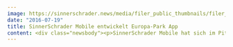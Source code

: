```yaml
---
image: https://sinnerschrader.news/media/filer_public_thumbnails/filer_public/9a/d5/9ad59fc6-4f5d-4fb7-b01a-2e60bfd0c552/160718_pm_europapark_medium.jpg__480x288_q85_crop_subsampling-2_upscale.jpg
date: "2016-07-19"
title: SinnerSchrader Mobile entwickelt Europa-Park App
content: <div class="newsbody"><p>SinnerSchrader Mobile hat sich im Pitch gegen drei Mitbewerber den Etat für die Europa-Park App des größten Freizeitparks Deutschlands gesichert.</p><p>Das digitale Studio von SinnerSchrader zeichnet verantwortlich für die Konzeption, das Design und die technische Umsetzung für alle mobilen Plattformen der Europa-Park App.</p><p>Die App liefert vor, während und nach dem Besuch ein vollumfängliches Parkerlebnis, von Mobile Ticketing bis zur Navigation innerhalb des Parks. Ein wesentlicher Bestandteil der App, der kontextuelle Feed, steuert über Geo Fence passend zu Ortsdaten und jeweiligem Usecase auf das Umfeld abgestimmte, relevante Informationen bei. Das sind u.a. Anfahrtsrouten, Park- und Wartezeiten sowie aktuelle Showinformationen des Europa-Parks.</p><p>Die Anbindung und Zusammenführung aller Backend-Systeme wie Payment, Hotelbuchungen, Reservierungen und Mobile Ticketing gehören gleichermaßen zum Umfang des deutlich sechsstelligen Umsetzungsvolumens.</p><p>Die App steht ab sofort im iTunes Store zum Download bereit&#58;<br/><a href="https://itunes.apple.com/de/app/europa-park/id378319816?mt=8">https://goo.gl/eMr96O</a></p><p><strong style="line-height&#58; 20.8px;">Über Europa-Park</strong><br/>Der Europa-Park in Rust wird in achter Generation geführt. Auf eine Million Quadratmeter und siebzehn Themenbereiche kommen rund 5,5 Millionen Besucher im Jahr – der Europa-Park ist damit der am meisten besuchte Freizeitpark im deutschsprachigen Raum.</p><p><strong>Über SinnerSchrader Mobile</strong><br/>SinnerSchrader Mobile ist Teil der SinnerSchrader Gruppe und hat seinen Focus auf der Entwicklung von mobilen Services und Produkten. Das 50-köpfige Team, das aus Berlin und Hamburg agiert, wird von den Geschäftsführern Christoph Mörl und Sven Schmiede geleitet.<br/>Im Portfolio finden sich Unternehmen aus unterschiedlichen Branchen wie Mobilität, Lifestyle, Versicherungen oder FMCG. Namhafte Kunden sind unter anderem Red Bull, Telefónica, Payback, Raumfeld und Der Spiegel.</p><p></p></div>
---
```

